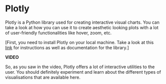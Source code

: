 # Plotly

Plotly is a Python library used for creating interactive visual charts. You can take a look at how you can use it to create aesthetic looking plots with a lot of user-friendly functionalities like hover, zoom, etc.

[First, you need to install Plotly on your local machine. Take a look at this [link](https://plot.ly/python/getting-started/) for instructions as well as documentation for the library.]

**VIDEO**

So, as you saw in the video, Plotly offers a lot of interactive utilities to the user. You should definitely experiment and learn about the different types of visualisations that are available here.
